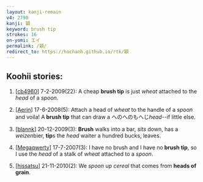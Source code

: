```yaml
---
layout: kanji-remain
v4: 2790
kanji: 穎
keyword: brush tip
strokes: 16
on-yomi: エイ
permalink: /穎/
redirect_to: https://hochanh.github.io/rtk/穎
---
```


## Koohii stories: 

1) [<a href="http://kanji.koohii.com/profile/cb4960">cb4960</a>] 7-2-2009(22): A cheap <strong>brush tip</strong> is just <em>wheat</em> attached to the <em>head</em> of a <em>spoon</em>.

2) [<a href="http://kanji.koohii.com/profile/Aerin">Aerin</a>] 17-6-2008(5): Attach a head of <em>wheat</em> to the handle of a <em>spoon</em> and voila! A<strong> brush tip</strong> that can draw a へのへのもへじ<em>head</em>--if little else.

3) [<a href="http://kanji.koohii.com/profile/blannk">blannk</a>] 20-12-2009(3): <strong>Brush</strong> walks into a bar, <em>sits</em> down, has a <em>weizen</em>bier, <strong>tip</strong>s the <em>head</em> waiter a hundred bucks, leaves.

4) [<a href="http://kanji.koohii.com/profile/Megaqwerty">Megaqwerty</a>] 17-7-2007(3): I have no brush and I have no<strong> brush tip</strong>, so I use the <em>head</em> of a stalk of <em>wheat</em> attached to a <em>spoon</em>.

5) [<a href="http://kanji.koohii.com/profile/hissatsu">hissatsu</a>] 21-11-2010(2): We <em>spoon</em> up <em>cereal</em> that comes from <strong>heads of grain</strong>.

